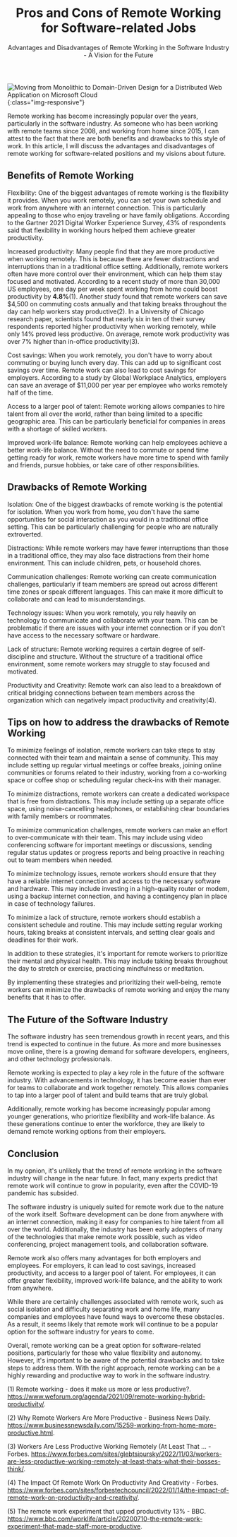 ﻿---
layout: post
title: Pros and Cons of Remote Working for Software-related Jobs
subtitle: Advantages and Disadvantages of Remote Working in the Software Industry - A Vision for the Future
tags: [remote, remote work, home office, work from home, software industry, working from home]
comments: true
---

![Moving from Monolithic to Domain-Driven Design for a Distributed Web Application on Microsoft Cloud](../assets/img/posts/remote-work.jpg){:class="img-responsive"}

Remote working has become increasingly popular over the years, particularly in the software industry. As someone who has been working with remote teams since 2008, and working from home since 2015, I can attest to the fact that there are both benefits and drawbacks to this style of work. In this article, I will discuss the advantages and disadvantages of remote working for software-related positions and my visions about future.

## Benefits of Remote Working
Flexibility: One of the biggest advantages of remote working is the flexibility it provides. When you work remotely, you can set your own schedule and work from anywhere with an internet connection. This is particularly appealing to those who enjoy traveling or have family obligations. According to the Gartner 2021 Digital Worker Experience Survey, 43% of respondents said that flexibility in working hours helped them achieve greater productivity. 

Increased productivity: Many people find that they are more productive when working remotely. This is because there are fewer distractions and interruptions than in a traditional office setting. Additionally, remote workers often have more control over their environment, which can help them stay focused and motivated. According to a recent study of more than 30,000 US employees, one day per week spent working from home could boost productivity by **4.8%**(1). Another study found that remote workers can save $4,500 on commuting costs annually and that taking breaks throughout the day can help workers stay productive(2). In a University of Chicago research paper, scientists found that nearly six in ten of their survey respondents reported higher productivity when working remotely, while only 14% proved less productive. On average, remote work productivity was over 7% higher than in-office productivity(3).

Cost savings: When you work remotely, you don't have to worry about commuting or buying lunch every day. This can add up to significant cost savings over time. Remote work can also lead to cost savings for employers. According to a study by Global Workplace Analytics, employers can save an average of $11,000 per year per employee who works remotely half of the time.

Access to a larger pool of talent: Remote working allows companies to hire talent from all over the world, rather than being limited to a specific geographic area. This can be particularly beneficial for companies in areas with a shortage of skilled workers.

Improved work-life balance: Remote working can help employees achieve a better work-life balance. Without the need to commute or spend time getting ready for work, remote workers have more time to spend with family and friends, pursue hobbies, or take care of other responsibilities.

## Drawbacks of Remote Working
Isolation: One of the biggest drawbacks of remote working is the potential for isolation. When you work from home, you don't have the same opportunities for social interaction as you would in a traditional office setting. This can be particularly challenging for people who are naturally extroverted. 

Distractions: While remote workers may have fewer interruptions than those in a traditional office, they may also face distractions from their home environment. This can include children, pets, or household chores.

Communication challenges: Remote working can create communication challenges, particularly if team members are spread out across different time zones or speak different languages. This can make it more difficult to collaborate and can lead to misunderstandings.

Technology issues: When you work remotely, you rely heavily on technology to communicate and collaborate with your team. This can be problematic if there are issues with your internet connection or if you don't have access to the necessary software or hardware.

Lack of structure: Remote working requires a certain degree of self-discipline and structure. Without the structure of a traditional office environment, some remote workers may struggle to stay focused and motivated.

Productivity and Creativity: Remote work can also lead to a breakdown of critical bridging connections between team members across the organization which can negatively impact productivity and creativity(4).

## Tips on how to address the drawbacks of Remote Working
To minimize feelings of isolation, remote workers can take steps to stay connected with their team and maintain a sense of community. This may include setting up regular virtual meetings or coffee breaks, joining online communities or forums related to their industry, working from a co-working space or coffee shop or scheduling regular check-ins with their manager.

To minimize distractions, remote workers can create a dedicated workspace that is free from distractions. This may include setting up a separate office space, using noise-cancelling headphones, or establishing clear boundaries with family members or roommates.

To minimize communication challenges, remote workers can make an effort to over-communicate with their team. This may include using video conferencing software for important meetings or discussions, sending regular status updates or progress reports and being proactive in reaching out to team members when needed.

To minimize technology issues, remote workers should ensure that they have a reliable internet connection and access to the necessary software and hardware. This may include investing in a high-quality router or modem, using a backup internet connection, and having a contingency plan in place in case of technology failures.

To minimize a lack of structure, remote workers should establish a consistent schedule and routine. This may include setting regular working hours, taking breaks at consistent intervals, and setting clear goals and deadlines for their work.

In addition to these strategies, it's important for remote workers to prioritize their mental and physical health. This may include taking breaks throughout the day to stretch or exercise, practicing mindfulness or meditation.

By implementing these strategies and prioritizing their well-being, remote workers can minimize the drawbacks of remote working and enjoy the many benefits that it has to offer.

## The Future of the Software Industry
The software industry has seen tremendous growth in recent years, and this trend is expected to continue in the future. As more and more businesses move online, there is a growing demand for software developers, engineers, and other technology professionals.

Remote working is expected to play a key role in the future of the software industry. With advancements in technology, it has become easier than ever for teams to collaborate and work together remotely. This allows companies to tap into a larger pool of talent and build teams that are truly global.

Additionally, remote working has become increasingly popular among younger generations, who prioritize flexibility and work-life balance. As these generations continue to enter the workforce, they are likely to demand remote working options from their employers.

## Conclusion
In my opnion, it's unlikely that the trend of remote working in the software industry will change in the near future. In fact, many experts predict that remote work will continue to grow in popularity, even after the COVID-19 pandemic has subsided.

The software industry is uniquely suited for remote work due to the nature of the work itself. Software development can be done from anywhere with an internet connection, making it easy for companies to hire talent from all over the world. Additionally, the industry has been early adopters of many of the technologies that make remote work possible, such as video conferencing, project management tools, and collaboration software.

Remote work also offers many advantages for both employers and employees. For employers, it can lead to cost savings, increased productivity, and access to a larger pool of talent. For employees, it can offer greater flexibility, improved work-life balance, and the ability to work from anywhere.

While there are certainly challenges associated with remote work, such as social isolation and difficulty separating work and home life, many companies and employees have found ways to overcome these obstacles. As a result, it seems likely that remote work will continue to be a popular option for the software industry for years to come.

Overall, remote working can be a great option for software-related positions, particularly for those who value flexibility and autonomy. However, it's important to be aware of the potential drawbacks and to take steps to address them. With the right approach, remote working can be a highly rewarding and productive way to work in the software industry.



(1) Remote working - does it make us more or less productive?. 
https://www.weforum.org/agenda/2021/09/remote-working-hybrid-productivity/.

(2) Why Remote Workers Are More Productive - Business News Daily. 
https://www.businessnewsdaily.com/15259-working-from-home-more-productive.html.

(3) Workers Are Less Productive Working Remotely (At Least That ... - Forbes. 
https://www.forbes.com/sites/glebtsipursky/2022/11/03/workers-are-less-productive-working-remotely-at-least-thats-what-their-bosses-think/.

(4) The Impact Of Remote Work On Productivity And Creativity - Forbes. 
https://www.forbes.com/sites/forbestechcouncil/2022/01/14/the-impact-of-remote-work-on-productivity-and-creativity/.

(5) The remote work experiment that upped productivity 13% - BBC. 
https://www.bbc.com/worklife/article/20200710-the-remote-work-experiment-that-made-staff-more-productive.